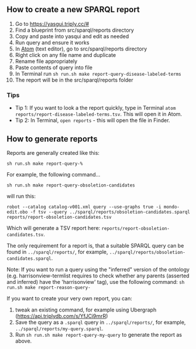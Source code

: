 ## How to create a new SPARQL report

1. Go to https://yasgui.triply.cc/#
2. Find a blueprint from src/sparql/reports directory
3. Copy and paste into yasqui and edit as needed
4. Run query and ensure it works
5. In [Atom](https://atom.io/) (text editor), go to src/sparql/reports directory
6. Right click on any file name and duplicate
7. Rename file appropriately
8. Paste contents of query into file
9. In Terminal run `sh run.sh make report-query-disease-labeled-terms`
10. The report will be in the src/sparql/reports folder

### Tips

- Tip 1: If you want to look a the report quickly, type in Terminal `atom reports/report-disease-labeled-terms.tsv`. This will open it in Atom.
- Tip 2: In Terminal, `open reports` - this will open the file in Finder.

## How to generate reports

Reports are generally created like this:

```
sh run.sh make report-query-%
```

For example, the following command...

```
sh run.sh make report-query-obsoletion-candidates
```

will run this:

```
robot --catalog catalog-v001.xml query --use-graphs true -i mondo-edit.obo -f tsv --query ../sparql/reports/obsoletion-candidates.sparql reports/report-obsoletion-candidates.tsv
```

Which will generate a TSV report here: `reports/report-obsoletion-candidates.tsv`.

The only requirement for a report is, that a suitable SPARQL query can be found in `../sparql/reports/`, for example, `../sparql/reports/obsoletion-candidates.sparql`. 

Note:
If you want to run a query using the "inferred" version of the ontology (e.g. harrisonview-termlist requires to check whether any parents (asserted and inferred) have the 'harrisonview' tag), use the following command: 
`sh run.sh make report-reason-query-`

If you want to create your very own report, you can: 

1. tweak an existing command, for example using Ubergraph (https://api.triplydb.com/s/YfJCi9mrR)
2. Save the query as a `.sparql` query in `../sparql/reports/`, for example, `../sparql/reports/my-query.sparql`. 
3. Run `sh run.sh make report-query-my-query` to generate the report as above.
